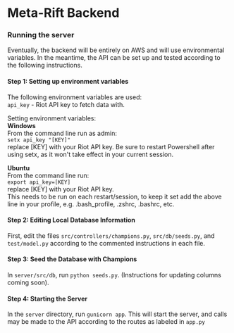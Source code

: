 # Meta-Rift Backend

### Running the server

Eventually, the backend will be entirely on AWS and will use environmental variables. In the meantime, the API can be set up and tested according to the following instructions.

#### Step 1: Setting up environment variables

The following environment variables are used:  
`api_key` - Riot API key to fetch data with.

Setting environment variables:  
**Windows**  
From the command line run as admin:  
`setx api_key "[KEY]"`  
replace [KEY] with your Riot API key.
Be sure to restart Powershell after using setx, as it won't take effect in your current session.

**Ubuntu**  
From the command line run:  
`export api_key=[KEY]`  
replace [KEY] with your Riot API key.  
This needs to be run on each restart/session, to keep it set add the above line in your profile, e.g. .bash_profile, .zshrc, .bashrc, etc.


#### Step 2: Editing Local Database Information

First, edit the files `src/controllers/champions.py`, `src/db/seeds.py`, and
 `test/model.py` according to the commented instructions in each file.

#### Step 3: Seed the Database with Champions

In `server/src/db`, run `python seeds.py`. (Instructions for updating
  columns coming soon).

#### Step 4: Starting the Server

In the `server` directory, run `gunicorn app`. This will start the server, and calls may be made to the API according to the routes as labeled in `app.py`
